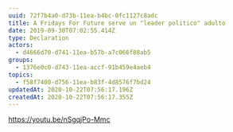 ```yaml
---
uuid: 72f7b4a0-d73b-11ea-b4bc-0fc1127c8adc
title: A Fridays For Future serve un "leader politico" adulto
date: 2019-09-30T07:02:55.414Z
type: Declaration
actors:
  - d4666d70-d741-11ea-b57b-a7c066f88ab5
groups:
  - 1376e0c0-d743-11ea-accf-91b459e4aeb4
topics:
  - f58f7400-d756-11ea-b83f-4d8576f7bd24
updatedAt: 2020-10-22T07:56:17.196Z
createdAt: 2020-10-22T07:56:17.355Z
---
```

<https://youtu.be/nSgqjPo-Mmc>
